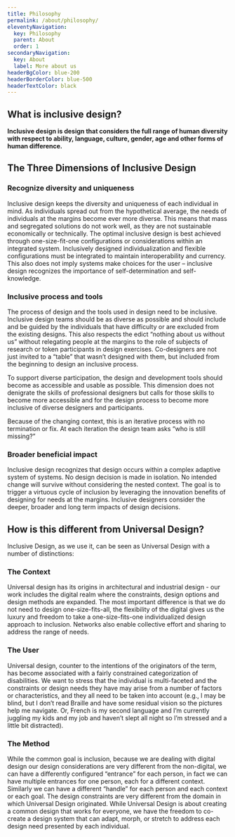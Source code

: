 ```yaml
---
title: Philosophy
permalink: /about/philosophy/
eleventyNavigation:
  key: Philosophy
  parent: About
  order: 1
secondaryNavigation:
  key: About
  label: More about us
headerBgColor: blue-200
headerBorderColor: blue-500
headerTextColor: black
---
```

## What is inclusive design?

**Inclusive design is design that considers the full range of human diversity with respect to ability, language, culture, gender, age and other forms of human difference.**

## The Three Dimensions of Inclusive Design

### Recognize diversity and uniqueness

Inclusive design keeps the diversity and uniqueness of each individual in mind. As individuals spread out from the hypothetical average, the needs of individuals at the margins become ever more diverse. This means that mass and segregated solutions do not work well, as they are not sustainable economically or technically. The optimal inclusive design is best achieved through one-size-fit-one configurations or considerations within an integrated system. Inclusively designed individualization and flexible configurations must be integrated to maintain interoperability and currency. This also does not imply systems make choices for the user – inclusive design recognizes the importance of self-determination and self-knowledge.

### Inclusive process and tools

The process of design and the tools used in design need to be inclusive. Inclusive design teams should be as diverse as possible and should include and be guided by the individuals that have difficulty or are excluded from the existing designs. This also respects the edict “nothing about us without us” without relegating people at the margins to the role of subjects of research or token participants in design exercises. Co-designers are not just invited to a “table” that wasn’t designed with them, but included from the beginning to design an inclusive process.

To support diverse participation, the design and development tools should become as accessible and usable as possible. This dimension does not denigrate the skills of professional designers but calls for those skills to become more accessible and for the design process to become more inclusive of diverse designers and participants.

Because of the changing context, this is an iterative process with no termination or fix. At each iteration the design team asks “who is still missing?”

### Broader beneficial impact

Inclusive design recognizes that design occurs within a complex adaptive system of systems. No design decision is made in isolation. No intended change will survive without considering the nested context. The goal is to trigger a virtuous cycle of inclusion by leveraging the innovation benefits of designing for needs at the margins. Inclusive designers consider the deeper, broader and long term impacts of design decisions.

## How is this different from Universal Design?

Inclusive Design, as we use it, can be seen as Universal Design with a number of distinctions:

### The Context

Universal design has its origins in architectural and industrial design - our work includes the digital realm where the constraints, design options and design methods are expanded. The most important difference is that we do not need to design one-size-fits-all, the flexibility of the digital gives us the luxury and freedom to take a one-size-fits-one individualized design approach to inclusion. Networks also enable collective effort and sharing to address the range of needs.

### The User

Universal design, counter to the intentions of the originators of the term, has become associated with a fairly constrained categorization of disabilities. We want to stress that the individual is multi-faceted and the constraints or design needs they have may arise from a number of factors or characteristics, and they all need to be taken into account (e.g., I may be blind, but I don’t read Braille and have some residual vision so the pictures help me navigate. Or, French is my second language and I’m currently juggling my kids and my job and haven’t slept all night so I’m stressed and a little bit distracted).

### The Method

While the common goal is inclusion, because we are dealing with digital design our design considerations are very different from the non-digital, we can have a differently configured “entrance” for each person, in fact we can have multiple entrances for one person, each for a different context. Similarly we can have a different “handle” for each person and each context or each goal. The design constraints are very different from the domain in which Universal Design originated. While Universal Design is about creating a common design that works for everyone, we have the freedom to co-create a design system that can adapt, morph, or stretch to address each design need presented by each individual.